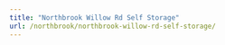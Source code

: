 ```yaml
---
title: "Northbrook Willow Rd Self Storage"
url: /northbrook/northbrook-willow-rd-self-storage/
---
```


